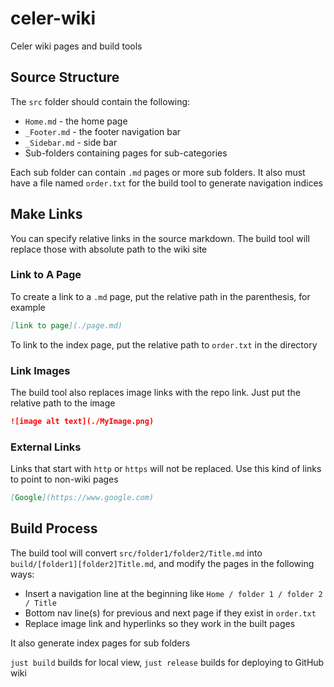 # celer-wiki

Celer wiki pages and build tools

## Source Structure
The `src` folder should contain the following:
- `Home.md` - the home page
- `_Footer.md` - the footer navigation bar
- `_Sidebar.md` - side bar
- Sub-folders containing pages for sub-categories

Each sub folder can contain `.md` pages or more sub folders. It also must have a file named `order.txt` for the build tool to generate navigation indices

## Make Links
You can specify relative links in the source markdown. The build tool will replace those with absolute path to the wiki site
### Link to A Page
To create a link to a `.md` page, put the relative path in the parenthesis, for example
```markdown
[link to page](./page.md)
```
To link to the index page, put the relative path to `order.txt` in the directory

### Link Images
The build tool also replaces image links with the repo link. Just put the relative path to the image
```markdown
![image alt text](./MyImage.png)
```
### External Links
Links that start with `http` or `https` will not be replaced. Use this kind of links to point to non-wiki pages
```markdown
[Google](https://www.google.com)
```


## Build Process
The build tool will convert `src/folder1/folder2/Title.md` into `build/[folder1][folder2]Title.md`, and modify the pages in the following ways:
- Insert a navigation line at the beginning like `Home / folder 1 / folder 2 / Title`
- Bottom nav line(s) for previous and next page if they exist in `order.txt`
- Replace image link and hyperlinks so they work in the built pages

It also generate index pages for sub folders

`just build` builds for local view, `just release` builds for deploying to GitHub wiki
